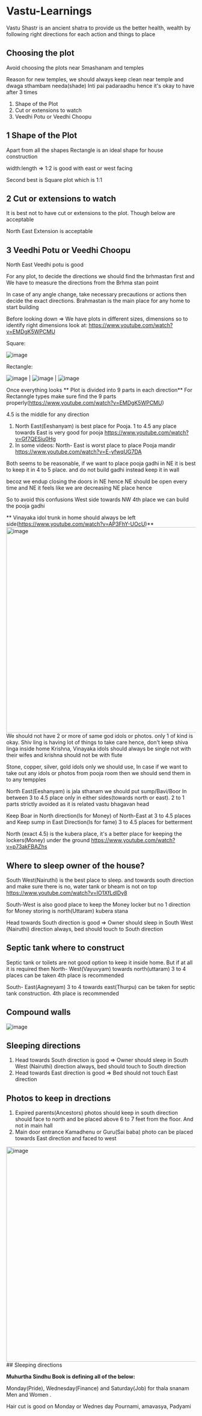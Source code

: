 # Vastu-Learnings

Vastu Shastr is an ancient shatra to provide us the better health, wealth by following right directions for each action and things to place

## Choosing the plot
Avoid choosing the plots near Smashanam and temples

Reason for new temples, we should always keep clean near temple and dwaga sthambam needa(shade) Inti pai padaraadhu hence it's okay to have after 3 times 
1. Shape of the Plot
2. Cut or extensions to watch
3. Veedhi Potu or Veedhi Choopu

## 1 Shape of the Plot
Apart from all the shapes Rectangle is an ideal shape for house construction

width:length => 1:2 is good with east or west facing

Second best is Square plot which is 1:1

## 2 Cut or extensions to watch
It is best not to have cut or extensions to the plot. Though below are acceptable

North East Extension is acceptable

## 3 Veedhi Potu or Veedhi Choopu
North East Veedhi potu is good

For any plot, to decide the directions we should find the brhmastan first and We have to measure the directions from the Brhma stan point

In case of any angle change, take necessary precautions or actions then decide the exact directions. Brahmastan is the main place for any home to start building

Before looking down => We have plots in different sizes, dimensions so to identify right dimensions look at: https://www.youtube.com/watch?v=EMDgK5WPCMU

Square: 

![image](https://user-images.githubusercontent.com/26470711/174481337-c2307aed-98fa-4984-8087-709a8d7a8c70.png)

Rectangle: 

![image](https://user-images.githubusercontent.com/26470711/174481340-0742763d-ae45-4138-8980-97cec477a385.png) | ![image](https://user-images.githubusercontent.com/26470711/174481349-99f3e520-247b-459a-8f15-733382538bcb.png) | ![image](https://user-images.githubusercontent.com/26470711/174481317-f248aa21-ad5b-4e4c-9cd8-3f481e9c5c58.png)

Once everything looks
** Plot is divided into 9 parts in each direction**
For Rectanngle types make sure find the 9 parts properly(https://www.youtube.com/watch?v=EMDgK5WPCMU)

4.5 is the middle for any direction

1) North East(Eeshanyam) is best place for Pooja. 1 to 4.5 any place towards East is very good for pooja https://www.youtube.com/watch?v=Gf7QESiu0Hg
2) In some videos: North- East is worst place to place Pooja mandir https://www.youtube.com/watch?v=E-yfwqUG7DA 

Both seems to be reasonable, if we want to place pooja gadhi in NE it is best to keep it in 4 to 5 place. and do not build gadhi instead keep it in wall

becoz we endup closing the doors in NE hence NE should be open every time and NE it feels like we are decreasing NE place hence 

So to avoid this confusions West side towards NW 4th place we can build the pooja gadhi 


**
Vinayaka idol trunk in home should always be left side(https://www.youtube.com/watch?v=AP3FhY-UOcU)**
<img width="546" alt="image" src="https://user-images.githubusercontent.com/26470711/176054406-6a1cafeb-82f0-421c-b617-9d594cf6fbee.png">
We should not have 2 or more of same god idols or photos. only 1 of kind is okay. 
Shiv ling is having lot of things to take care hence, don't keep shiva linga inside home
Krishna, Vinayaka idols should always be single not with their wifes and krishna should not be with flute

Stone, copper, silver, gold idols only we should use, In case if we want to take out any idols or photos from pooja room then we should send them in to any tempples

North East(Eeshanyam) is jala sthanam we should put sump/Bavi/Boor
In between 3 to 4.5 place only in either sides(towards north or east). 2 to 1 parts strictly avoided as it is related vastu bhagavan head

Keep Boar in North direction(Is for Money) of North-East at 3 to 4.5 places and Keep sump in East Direction(Is for fame) 3 to 4.5 places for betterment

North (exact 4.5) is the kubera place, it's a better place for keeping the lockers(Money) under the ground
https://www.youtube.com/watch?v=p73akFBAZhs

## Where to sleep owner of the house?
South West(Nairuthi) is the best place to sleep. and towards south direction and make sure there is no, water tank or bheam is not on top
https://www.youtube.com/watch?v=IO1XfLdlDy8

South-West is also good place to keep the Money locker but no 1 direction for Money storing is north(Uttaram) kubera stana

Head towards South direction is good => Owner should sleep in South West (Nairuthi) direction always, bed should touch to South direction

## Septic tank where to construct
Septic tank or toilets are not good option to keep it inside home. But if at all it is required then North- West(Vayuvyam) towards north(uttaram) 3 to 4 places can be taken 4th place is recommended

South- East(Aagneyam) 3 to 4 towards east(Thurpu) can be taken for septic tank construction. 4th place is recommended

## Compound walls
![image](https://user-images.githubusercontent.com/26470711/175749840-0a07078e-57f1-4a32-84b4-4aa888d6c5dd.png)

## Sleeping directions
1) Head towards South direction is good => Owner should sleep in South West (Nairuthi) direction always, bed should touch to South direction
2) Head towards East direction is good => Bed should not touch East direction
## Photos to keep in drections
1) Expired parents(Ancestors) photos should keep in south direction should face to north and be placed above 6 to 7 feet from the floor. And not in main hall
2) Main door entrance Kamadhenu or Guru(Sai baba) photo can be placed towards East direction and faced to west


<img width="571" alt="image" src="https://user-images.githubusercontent.com/26470711/176045394-7205e179-50b8-4042-b990-16d2cb573953.png">
## Sleeping directions


**Muhurtha Sindhu Book is defining all of the below:**

Monday(Pride), Wednesday(Finance) and Saturday(Job) for thala snanam Men and Women . 

Hair cut is good on Monday or Wednes day
Pournami, amavasya, Padyami 

